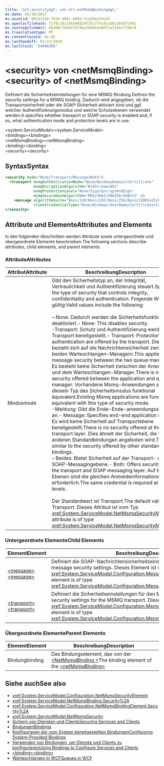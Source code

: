 ```yaml
---
title: '&lt;security&gt; von &lt;netMsmqBinding&gt;'
ms.date: 03/30/2017
ms.assetid: 001d11a9-7439-498c-b09d-fca20eaf8cd3
ms.openlocfilehash: 71f0c10c336a9682971bc774141cb0c3bd37c092
ms.sourcegitcommit: 6b308cf6d627d78ee36dbbae8972a310ac7fd6c8
ms.translationtype: MT
ms.contentlocale: de-DE
ms.lasthandoff: 01/23/2019
ms.locfileid: "54696385"
---
```

# <a name="ltsecuritygt-of-ltnetmsmqbindinggt"></a><span data-ttu-id="6b5fc-102">&lt;security&gt; von &lt;netMsmqBinding&gt;</span><span class="sxs-lookup"><span data-stu-id="6b5fc-102">&lt;security&gt; of &lt;netMsmqBinding&gt;</span></span>
<span data-ttu-id="6b5fc-103">Definiert die Sicherheitseinstellungen für eine MSMQ-Bindung.</span><span class="sxs-lookup"><span data-stu-id="6b5fc-103">Defines the security settings for a MSMQ binding.</span></span> <span data-ttu-id="6b5fc-104">Dadurch wird angegeben, ob die Transportsicherheit oder die SOAP-Sicherheit aktiviert sind und ggf. welcher Authentifizierungsmodus und welche Schutzebenen verwendet werden.</span><span class="sxs-lookup"><span data-stu-id="6b5fc-104">It specifies whether transport or SOAP security is enabled and, if so, what authentication mode and protection levels are in use.</span></span>  
  
 <span data-ttu-id="6b5fc-105">\<system.ServiceModel></span><span class="sxs-lookup"><span data-stu-id="6b5fc-105">\<system.ServiceModel></span></span>  
<span data-ttu-id="6b5fc-106">\<bindings></span><span class="sxs-lookup"><span data-stu-id="6b5fc-106">\<bindings></span></span>  
<span data-ttu-id="6b5fc-107">\<netMsmqBinding></span><span class="sxs-lookup"><span data-stu-id="6b5fc-107">\<netMsmqBinding></span></span>  
<span data-ttu-id="6b5fc-108">\<binding></span><span class="sxs-lookup"><span data-stu-id="6b5fc-108">\<binding></span></span>  
<span data-ttu-id="6b5fc-109">\<security></span><span class="sxs-lookup"><span data-stu-id="6b5fc-109">\<security></span></span>  
  
## <a name="syntax"></a><span data-ttu-id="6b5fc-110">Syntax</span><span class="sxs-lookup"><span data-stu-id="6b5fc-110">Syntax</span></span>  
  
```xml  
<security mode="None/Transport/Message/Both">
  <transport msmqAuthenticationMode="None/WindowsDomain/Certificate"
             msmqEncryptionAlgorithm="RC4Stream/AES"
             msmqProtectionLevel="None/Sign/EncryptAndSign"
             msmqSecureHashAlgorithm="MD5/SHA1/SHA256/SHA512" />
    <message algorithmSuite="Basic128/Basic192/Basic256/Basic128Rsa15/Basic256Rsa15/TripleDes/TripleDesRsa15/Basic128Sha256/Basic192Sha256/TripleDesSha256/Basic128Sha256Rsa15/Basic192Sha256Rsa15/Basic256Sha256Rsa15/TripleDesSha256Rsa15"
             clientCredentialType="None/Windows/UserName/Certificate/CardSpace" />
</security>
```  
  
## <a name="attributes-and-elements"></a><span data-ttu-id="6b5fc-111">Attribute und Elemente</span><span class="sxs-lookup"><span data-stu-id="6b5fc-111">Attributes and Elements</span></span>  
 <span data-ttu-id="6b5fc-112">In den folgenden Abschnitten werden Attribute sowie untergeordnete und übergeordnete Elemente beschrieben.</span><span class="sxs-lookup"><span data-stu-id="6b5fc-112">The following sections describe attributes, child elements, and parent elements.</span></span>  
  
### <a name="attributes"></a><span data-ttu-id="6b5fc-113">Attribute</span><span class="sxs-lookup"><span data-stu-id="6b5fc-113">Attributes</span></span>  
  
|<span data-ttu-id="6b5fc-114">Attribut</span><span class="sxs-lookup"><span data-stu-id="6b5fc-114">Attribute</span></span>|<span data-ttu-id="6b5fc-115">Beschreibung</span><span class="sxs-lookup"><span data-stu-id="6b5fc-115">Description</span></span>|  
|---------------|-----------------|  
|<span data-ttu-id="6b5fc-116">Modus</span><span class="sxs-lookup"><span data-stu-id="6b5fc-116">mode</span></span>|<span data-ttu-id="6b5fc-117">Gibt den Sicherheitstyp an, der Integrität, Vertraulichkeit und Authentifizierung steuert.</span><span class="sxs-lookup"><span data-stu-id="6b5fc-117">Specifies the type of security that controls integrity, confidentiality and authentication.</span></span> <span data-ttu-id="6b5fc-118">Folgende Werte sind gültig:</span><span class="sxs-lookup"><span data-stu-id="6b5fc-118">Valid values include the following:</span></span><br /><br /> <span data-ttu-id="6b5fc-119">– None: Dadurch werden die Sicherheitsfunktionen deaktiviert.</span><span class="sxs-lookup"><span data-stu-id="6b5fc-119">-   None: This disables security.</span></span><br /><span data-ttu-id="6b5fc-120">-Transport: Schutz und Authentifizierung werden vom Transport bereitgestellt.</span><span class="sxs-lookup"><span data-stu-id="6b5fc-120">-   Transport: Protection and authentication are offered by the transport.</span></span> <span data-ttu-id="6b5fc-121">Dies bezieht sich auf die Nachrichtensicherheit zwischen beiden Warteschlangen-Managern.</span><span class="sxs-lookup"><span data-stu-id="6b5fc-121">This applies to the message security between the two queue managers.</span></span> <span data-ttu-id="6b5fc-122">Es besteht keine Sicherheit zwischen der Anwendung und dem Warteschlangen-Manager.</span><span class="sxs-lookup"><span data-stu-id="6b5fc-122">There is no security offered between the application and queue manager.</span></span> <span data-ttu-id="6b5fc-123">Vorhandene Msmq-Anwendungen sind mit diesem Typ des Sicherheitsmodus funktional äquivalent.</span><span class="sxs-lookup"><span data-stu-id="6b5fc-123">Existing Msmq applications are functionally equivalent with this type of security mode.</span></span><br /><span data-ttu-id="6b5fc-124">-Meldung: Gibt die Ende-Ende-anwendungssicherheit an.</span><span class="sxs-lookup"><span data-stu-id="6b5fc-124">-   Message: Specifies end-end application security.</span></span> <span data-ttu-id="6b5fc-125">Es wird keine Sicherheit auf Transportebene bereitgestellt.</span><span class="sxs-lookup"><span data-stu-id="6b5fc-125">There is no security offered at the transport layer.</span></span> <span data-ttu-id="6b5fc-126">Dies ähnelt der Sicherheit, die von anderen Standardbindungen angeboten wird.</span><span class="sxs-lookup"><span data-stu-id="6b5fc-126">This is similar to the security offered by other standard bindings.</span></span><br /><span data-ttu-id="6b5fc-127">– Beides: Bietet Sicherheit auf der Transport- und SOAP-Messagingebene.</span><span class="sxs-lookup"><span data-stu-id="6b5fc-127">-   Both: Offers security at both the transport and SOAP messaging layer.</span></span> <span data-ttu-id="6b5fc-128">Auf beiden Ebenen sind die gleichen Anmeldeinformationen erforderlich.</span><span class="sxs-lookup"><span data-stu-id="6b5fc-128">The same credential is required at both the levels.</span></span><br /><br /> <span data-ttu-id="6b5fc-129">Der Standardwert ist Transport.</span><span class="sxs-lookup"><span data-stu-id="6b5fc-129">The default value is Transport.</span></span> <span data-ttu-id="6b5fc-130">Dieses Attribut ist vom Typ <xref:System.ServiceModel.NetMsmqSecurityMode>.</span><span class="sxs-lookup"><span data-stu-id="6b5fc-130">This attribute is of type <xref:System.ServiceModel.NetMsmqSecurityMode>.</span></span>|  
  
### <a name="child-elements"></a><span data-ttu-id="6b5fc-131">Untergeordnete Elemente</span><span class="sxs-lookup"><span data-stu-id="6b5fc-131">Child Elements</span></span>  
  
|<span data-ttu-id="6b5fc-132">Element</span><span class="sxs-lookup"><span data-stu-id="6b5fc-132">Element</span></span>|<span data-ttu-id="6b5fc-133">Beschreibung</span><span class="sxs-lookup"><span data-stu-id="6b5fc-133">Description</span></span>|  
|-------------|-----------------|  
|[<span data-ttu-id="6b5fc-134">\<message></span><span class="sxs-lookup"><span data-stu-id="6b5fc-134">\<message></span></span>](../../../../../docs/framework/configure-apps/file-schema/wcf/message-of-netmsmqbinding.md)|<span data-ttu-id="6b5fc-135">Definiert die SOAP-Nachrichtensicherheitseinstellungen.</span><span class="sxs-lookup"><span data-stu-id="6b5fc-135">Defines the SOAP message security settings.</span></span> <span data-ttu-id="6b5fc-136">Dieses Element ist vom Typ <xref:System.ServiceModel.Configuration.MessageSecurityOverMsmqElement>.</span><span class="sxs-lookup"><span data-stu-id="6b5fc-136">This element is of type <xref:System.ServiceModel.Configuration.MessageSecurityOverMsmqElement>.</span></span>|  
|[<span data-ttu-id="6b5fc-137">\<transport></span><span class="sxs-lookup"><span data-stu-id="6b5fc-137">\<transport></span></span>](../../../../../docs/framework/configure-apps/file-schema/wcf/transport-of-netmsmqbinding.md)|<span data-ttu-id="6b5fc-138">Definiert die Sicherheitseinstellungen für den MSMQ-Transport.</span><span class="sxs-lookup"><span data-stu-id="6b5fc-138">Defines the security settings for the MSMQ transport.</span></span> <span data-ttu-id="6b5fc-139">Dieses Element ist vom Typ <xref:System.ServiceModel.Configuration.MsmqTransportSecurityElement>.</span><span class="sxs-lookup"><span data-stu-id="6b5fc-139">This element is of type <xref:System.ServiceModel.Configuration.MsmqTransportSecurityElement>.</span></span>|  
  
### <a name="parent-elements"></a><span data-ttu-id="6b5fc-140">Übergeordnete Elemente</span><span class="sxs-lookup"><span data-stu-id="6b5fc-140">Parent Elements</span></span>  
  
|<span data-ttu-id="6b5fc-141">Element</span><span class="sxs-lookup"><span data-stu-id="6b5fc-141">Element</span></span>|<span data-ttu-id="6b5fc-142">Beschreibung</span><span class="sxs-lookup"><span data-stu-id="6b5fc-142">Description</span></span>|  
|-------------|-----------------|  
|<span data-ttu-id="6b5fc-143">Bindung</span><span class="sxs-lookup"><span data-stu-id="6b5fc-143">binding</span></span>|<span data-ttu-id="6b5fc-144">Das Bindungselement, das von der [ \<NetMsmqBinding >](../../../../../docs/framework/configure-apps/file-schema/wcf/netmsmqbinding.md)</span><span class="sxs-lookup"><span data-stu-id="6b5fc-144">The binding element of the [\<netMsmqBinding>](../../../../../docs/framework/configure-apps/file-schema/wcf/netmsmqbinding.md)</span></span>|  
  
## <a name="see-also"></a><span data-ttu-id="6b5fc-145">Siehe auch</span><span class="sxs-lookup"><span data-stu-id="6b5fc-145">See also</span></span>
- <xref:System.ServiceModel.Configuration.NetMsmqSecurityElement>
- <xref:System.ServiceModel.NetMsmqBinding.Security%2A>
- <xref:System.ServiceModel.Configuration.NetMsmqBindingElement.Security%2A>
- <xref:System.ServiceModel.NetMsmqSecurity>
- [<span data-ttu-id="6b5fc-146">Sichern von Diensten und Clients</span><span class="sxs-lookup"><span data-stu-id="6b5fc-146">Securing Services and Clients</span></span>](../../../../../docs/framework/wcf/feature-details/securing-services-and-clients.md)
- [<span data-ttu-id="6b5fc-147">Bindungen</span><span class="sxs-lookup"><span data-stu-id="6b5fc-147">Bindings</span></span>](../../../../../docs/framework/wcf/bindings.md)
- [<span data-ttu-id="6b5fc-148">Konfigurieren der vom System bereitgestellten Bindungen</span><span class="sxs-lookup"><span data-stu-id="6b5fc-148">Configuring System-Provided Bindings</span></span>](../../../../../docs/framework/wcf/feature-details/configuring-system-provided-bindings.md)
- [<span data-ttu-id="6b5fc-149">Verwenden von Bindungen, um Dienste und Clients zu konfigurieren</span><span class="sxs-lookup"><span data-stu-id="6b5fc-149">Using Bindings to Configure Services and Clients</span></span>](../../../../../docs/framework/wcf/using-bindings-to-configure-services-and-clients.md)
- [<span data-ttu-id="6b5fc-150">\<binding></span><span class="sxs-lookup"><span data-stu-id="6b5fc-150">\<binding></span></span>](../../../../../docs/framework/misc/binding.md)
- [<span data-ttu-id="6b5fc-151">Warteschlangen in WCF</span><span class="sxs-lookup"><span data-stu-id="6b5fc-151">Queues in WCF</span></span>](../../../../../docs/framework/wcf/feature-details/queues-in-wcf.md)
